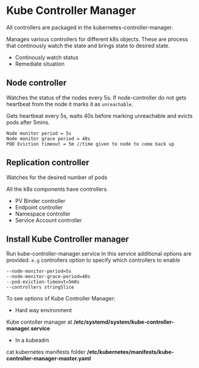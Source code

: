 # Kube Controller Manager
All controllers are packaged in the kubernetes-controller-manager.

Manages various controllers for different k8s objects. These are process that continously watch the state and brings state to desired state.
+ Continously watch status
+ Remediate situation

## Node controller 
Watches the status of the nodes every 5s. If node-controller do not gets heartbeat from the node it marks it as `unreachable`.

Gets heartbeat every 5s, waits 40s before marking unreachable and evicts pods after 5mins.
```
Node monitor period = 5s 
Node monitor grace period = 40s
POD Eviction timeout = 5m //time given to node to come back up
```
## Replication controller
Watches for the desired number of pods

All the k8s components have controllers. 
+ PV Binder controller
+ Endpoint controller
+ Namespace controller
+ Service Account controller

## Install Kube Controller manager
Run kube-controller-manager.service
In this service additional options are provided.
`e.g` controllers option to specify which controllers to enable
```
--node-monitor-period=5s
--node-monitor-grace-period=40s
--pod-eviction-timeout=5m0s
--controllers stringSlice
```

To see options of Kube Controller Manager:
+ Hard way environment

 Kube contoller manager at **/etc/systemd/system/kube-controller-manager.service**

+ In a kubeadm

cat kubernetes manifests folder **/etc/kubernetes/manifests/kube-controller-manager-master.yaml**
